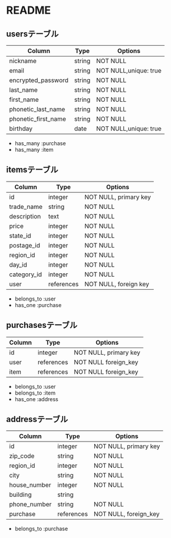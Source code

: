 # README

## usersテーブル

| Column             | Type      | Options                   |
| ------------------ | ----------| --------------------------|
| nickname           | string    | NOT NULL                  |
| email              | string    | NOT NULL,unique: true     |
| encrypted_password | string    | NOT NULL                  |
| last_name          | string    | NOT NULL                  |
| first_name         | string    | NOT NULL                  |
| phonetic_last_name | string    | NOT NULL                  |
| phonetic_first_name| string    | NOT NULL                  |
| birthday           | date      | NOT NULL,unique: true     |

- has_many :purchase
- has_many :item

## itemsテーブル

| Column             | Type      | Options                   |
| ------------------ | ----------| --------------------------|
| id                 | integer   | NOT NULL, primary key     |
| trade_name         | string    | NOT NULL                  |
| description        | text      | NOT NULL                  |
| price              | integer   | NOT NULL                  |
| state_id           | integer   | NOT NULL                  |
| postage_id         | integer   | NOT NULL                  |
| region_id          | integer   | NOT NULL                  |
| day_id             | integer   | NOT NULL                  |
| category_id        | integer   | NOT NULL                  |
| user               | references| NOT NULL, foreign key     |

-	belongs_to :user
-	has_one :purchase


## purchasesテーブル

| Column             | Type      | Options                   |
| ------------------ | ----------| ------------------------- |
| id                 | integer   | NOT NULL, primary key     |
| user               | references| NOT NULL foreign_key      |
| item               | references| NOT NULL foreign_key      |

- belongs_to :user 
- belongs_to :item
-	has_one :address


## addressテーブル

| Column             | Type      | Options                   |
| ------------------ | ----------| ------------------------- |
| id                 | integer   | NOT NULL, primary key     |
| zip_code           | string    | NOT NULL                  |
| region_id          | integer   | NOT NULL                  |
| city               | string    | NOT NULL                  |
| house_number       | integer   | NOT NULL                  |
| building           | string    |                           |
| phone_number       | string    | NOT NULL                  |
| purchase           | references| NOT NULL, foreign_key     |

- belongs_to :purchase